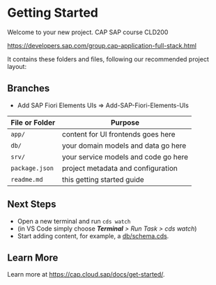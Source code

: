 # Getting Started

Welcome to your new project.
CAP SAP course CLD200

https://developers.sap.com/group.cap-application-full-stack.html

It contains these folders and files, following our recommended project layout:

## Branches
- Add SAP Fiori Elements UIs => Add-SAP-Fiori-Elements-UIs

File or Folder | Purpose
---------|----------
`app/` | content for UI frontends goes here
`db/` | your domain models and data go here
`srv/` | your service models and code go here
`package.json` | project metadata and configuration
`readme.md` | this getting started guide


## Next Steps

- Open a new terminal and run `cds watch`
- (in VS Code simply choose _**Terminal** > Run Task > cds watch_)
- Start adding content, for example, a [db/schema.cds](db/schema.cds).


## Learn More

Learn more at https://cap.cloud.sap/docs/get-started/.
